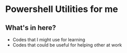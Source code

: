 # Powershell Utilities for me

## What's in here?

- Codes that I might use for learning
- Codes that could be useful for helping other at work
  